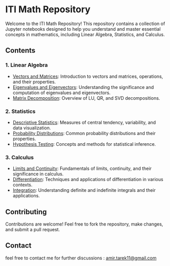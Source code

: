 # ITI Math Repository
Welcome to the ITI Math Repository! This repository contains a collection of Jupyter notebooks designed to help you understand and master essential concepts in mathematics, including Linear Algebra, Statistics, and Calculus.
## Contents

### 1. Linear Algebra
- [Vectors and Matrices](./Linear_Algebra/Vectors_and_Matrices.ipynb): Introduction to vectors and matrices, operations, and their properties.
- [Eigenvalues and Eigenvectors](./Linear_Algebra/Eigenvalues_and_Eigenvectors.ipynb): Understanding the significance and computation of eigenvalues and eigenvectors.
- [Matrix Decomposition](./Linear_Algebra/Matrix_Decomposition.ipynb): Overview of LU, QR, and SVD decompositions.

### 2. Statistics
- [Descriptive Statistics](./Statistics/Day2.ipynb): Measures of central tendency, variability, and data visualization.
- [Probability Distributions](./Statistics/Day4.ipynb): Common probability distributions and their properties.
- [Hypothesis Testing](./Statistics/Hypothesis_Testing.ipynb): Concepts and methods for statistical inference.

### 3. Calculus
- [Limits and Continuity](./Calculus/Limits_and_Continuity.ipynb): Fundamentals of limits, continuity, and their significance in calculus.
- [Differentiation](./Calculus/Differentiation.ipynb): Techniques and applications of differentiation in various contexts.
- [Integration](./Calculus/Integration.ipynb): Understanding definite and indefinite integrals and their applications.


## Contributing
Contributions are welcome! Feel free to fork the repository, make changes, and submit a pull request.

## Contact
feel free to contact me for further discussions : amir.tarek11@gmail.com
